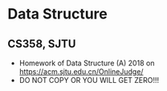 Data Structure
======
CS358, SJTU
------
* Homework of Data Structure (A) 2018 on https://acm.sjtu.edu.cn/OnlineJudge/
* DO NOT COPY OR YOU WILL GET ZERO!!!
